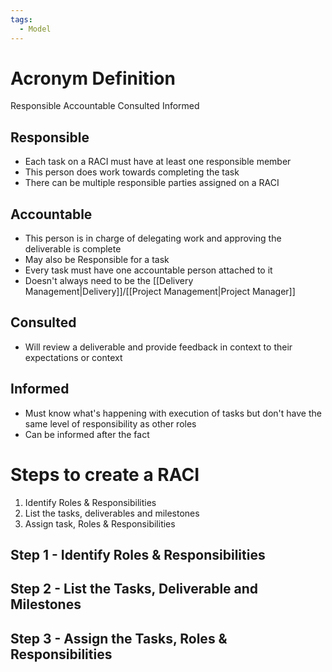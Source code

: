 ```yaml
---
tags:
  - Model
---
```

# Acronym Definition
Responsible
Accountable
Consulted
Informed

## Responsible
- Each task on a RACI must have at least one responsible member
- This person does work towards completing the task
- There can be multiple responsible parties assigned on a RACI
## Accountable
- This person is in charge of delegating work and approving the deliverable is complete
- May also be Responsible for a task
- Every task must have one accountable person attached to it
- Doesn't always need to be the [[Delivery Management|Delivery]]/[[Project Management|Project Manager]]

## Consulted
- Will review a deliverable and provide feedback in context to their expectations or context
## Informed
- Must know what's happening with execution of tasks but don't have the same level of responsibility as other roles
- Can be informed after the fact

# Steps to create a RACI
1. Identify Roles & Responsibilities
2. List the tasks, deliverables and milestones
3. Assign task, Roles & Responsibilities

## Step 1 - Identify Roles & Responsibilities
## Step 2 - List the Tasks, Deliverable and Milestones
## Step 3 - Assign the Tasks, Roles & Responsibilities
